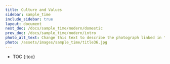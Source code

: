 ```yaml
---
title: Culture and Values
sidebar: sample_time
include_sidebar: true
layout: document
next_doc: /docs/sample_time/modern/domestic
prev_doc: /docs/sample_time/modern/intro
photo_alt_text: Change this text to describe the photograph linked in "photo".
photo: /assets/images/sample_time/title36.jpg
---
```


* TOC
{:toc}

